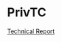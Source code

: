 # PrivTC
[Technical Report](https://github.com/YangJianyu-bupt/privtc/blob/main/PrivTC_technical_report.pdf "悬停显示")
